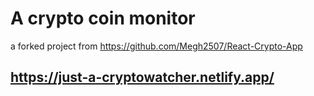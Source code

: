 # A crypto coin monitor

a forked project from https://github.com/Megh2507/React-Crypto-App

## https://just-a-cryptowatcher.netlify.app/
